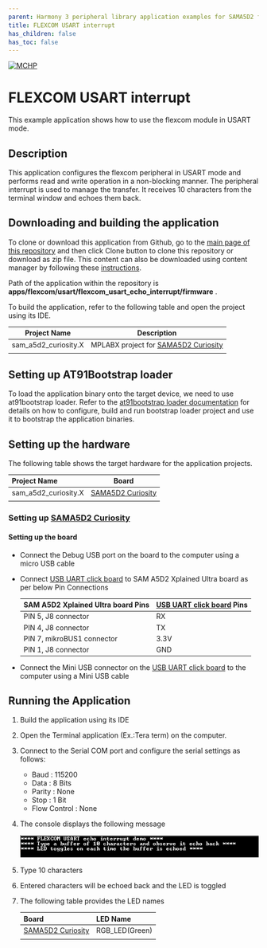 ```yaml
---
parent: Harmony 3 peripheral library application examples for SAMA5D2 family
title: FLEXCOM USART interrupt 
has_children: false
has_toc: false
---
```


[![MCHP](https://www.microchip.com/ResourcePackages/Microchip/assets/dist/images/logo.png)](https://www.microchip.com)

# FLEXCOM USART interrupt

This example application shows how to use the flexcom module in USART mode.

## Description

This application configures the flexcom peripheral in USART mode and performs read and write operation in a non-blocking manner. The peripheral interrupt is used to manage the transfer. It receives 10 characters from the terminal window and echoes them back.

## Downloading and building the application

To clone or download this application from Github, go to the [main page of this repository](https://github.com/Microchip-MPLAB-Harmony/csp_apps_sam_a5d2) and then click Clone button to clone this repository or download as zip file.
This content can also be downloaded using content manager by following these [instructions](https://github.com/Microchip-MPLAB-Harmony/contentmanager/wiki).

Path of the application within the repository is **apps/flexcom/usart/flexcom_usart_echo_interrupt/firmware** .

To build the application, refer to the following table and open the project using its IDE.

| Project Name      | Description                                    |
| ----------------- | ---------------------------------------------- |
| sam_a5d2_curiosity.X | MPLABX project for [SAMA5D2 Curiosity]() |
|||

## Setting up AT91Bootstrap loader

To load the application binary onto the target device, we need to use at91bootstrap loader. Refer to the [at91bootstrap loader documentation](../../../docs/readme_bootstrap.md) for details on how to configure, build and run bootstrap loader project and use it to bootstrap the application binaries.

## Setting up the hardware

The following table shows the target hardware for the application projects.

| Project Name| Board|
|:---------|:---------:|
| sam_a5d2_curiosity.X | [SAMA5D2 Curiosity]() |
|||

### Setting up [SAMA5D2 Curiosity]()

#### Setting up the board

- Connect the Debug USB port on the board to the computer using a micro USB cable
- Connect [USB UART click board](http://www.mikroe.com/usb-uart-click) to SAM A5D2 Xplained Ultra board as per below Pin Connections

    | SAM A5D2 Xplained Ultra board Pins | [USB UART click board](http://www.mikroe.com/usb-uart-click) Pins |
    | ---------------------------------- | ------------------------- |
    | PIN 5, J8 connector | RX |
    | PIN 4, J8 connector | TX |
	| PIN 7, mikroBUS1 connector | 3.3V |
    | PIN 1, J8 connector | GND |

- Connect the Mini USB connector on the [USB UART click board](http://www.mikroe.com/usb-uart-click) to the computer using a Mini USB cable

## Running the Application

1. Build the application using its IDE
2. Open the Terminal application (Ex.:Tera term) on the computer.
3. Connect to the Serial COM port and configure the serial settings as follows:
    - Baud : 115200
    - Data : 8 Bits
    - Parity : None
    - Stop : 1 Bit
    - Flow Control : None
4. The console displays the following message

    ![output](images/output_flexcom_usart_echo_blocking.png)

5. Type 10 characters
6. Entered characters will be echoed back and the LED is toggled
7. The following table provides the LED names

    | Board      | LED Name                                    |
    | ----------------- | ---------------------------------------------- |
    | [SAMA5D2 Curiosity]() | RGB_LED(Green) |
    |||
